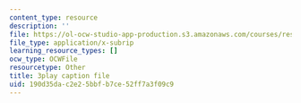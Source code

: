 ```yaml
---
content_type: resource
description: ''
file: https://ol-ocw-studio-app-production.s3.amazonaws.com/courses/res-18-009-learn-differential-equations-up-close-with-gilbert-strang-and-cleve-moler-fall-2015/190d35dac2e25bbfb7ce52ff7a3f09c9_i8rnEl8O-r0.vtt
file_type: application/x-subrip
learning_resource_types: []
ocw_type: OCWFile
resourcetype: Other
title: 3play caption file
uid: 190d35da-c2e2-5bbf-b7ce-52ff7a3f09c9
---
```

